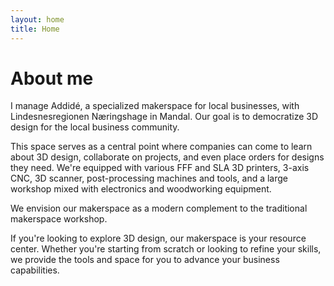 ```yaml
---
layout: home
title: Home
---
```


# About me

I manage Addidé, a specialized makerspace for local businesses, with Lindesnesregionen Næringshage in Mandal. Our goal is to democratize 3D design for the local business community.

This space serves as a central point where companies can come to learn about 3D design, collaborate on projects, and even place orders for designs they need. We're equipped with various FFF and SLA 3D printers, 3-axis CNC, 3D scanner, post-processing machines and tools, and a large workshop mixed with electronics and woodworking equipment. 

We envision our makerspace as a modern complement to the traditional makerspace workshop.


If you're looking to explore 3D design, our makerspace is your resource center. Whether you're starting from scratch or looking to refine your skills, we provide the tools and space for you to advance your business capabilities.

